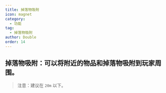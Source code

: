 ```yaml
---
title: 掉落物吸附
icon: magnet
category:
  - 功能
tag:
  - 掉落物吸附
author: Double
order: 14
---
```


## 掉落物吸附：可以将附近的物品和掉落物吸附到玩家周围。
> 注意：建议在 `20m` 以下。